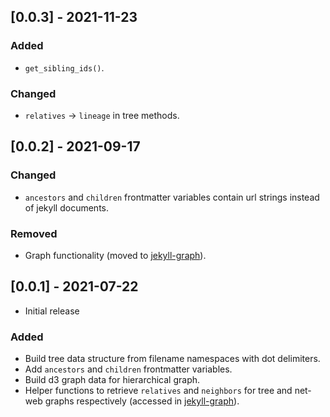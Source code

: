 ## [0.0.3] - 2021-11-23
### Added
- `get_sibling_ids()`.
### Changed
- `relatives` -> `lineage` in tree methods.

## [0.0.2] - 2021-09-17
### Changed
- `ancestors` and `children` frontmatter variables contain url strings instead of jekyll documents.
### Removed
- Graph functionality (moved to [jekyll-graph](https://github.com/manunamz/jekyll-graph/)).

## [0.0.1] - 2021-07-22
- Initial release
### Added
- Build tree data structure from filename namespaces with dot delimiters.
- Add `ancestors` and `children` frontmatter variables.
- Build d3 graph data for hierarchical graph.
- Helper functions to retrieve `relatives` and `neighbors` for tree and net-web graphs respectively (accessed in [jekyll-graph](https://github.com/manunamz/jekyll-graph/)).
